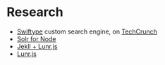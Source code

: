 # Research

*   [Swiftype](https://swiftype.com/) custom search engine, on [TechCrunch](http://techcrunch.com/2013/09/27/swiftype-raises-7-5m-from-nea-to-develop-a-smarter-search-engine-for-web-and-mobile-sites/)
*   [Solr for Node](https://github.com/lbdremy/solr-node-client)
*   [Jekll + Lunr.js](https://github.com/slashdotdash/jekyll-lunr-js-search)
*   [Lunr.js](http://lunrjs.com/)
